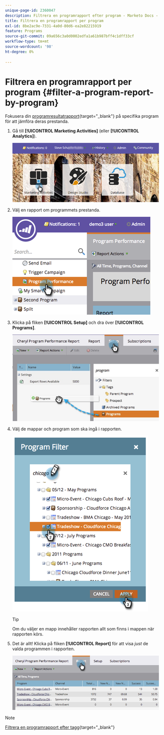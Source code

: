 ```yaml
---
unique-page-id: 2360047
description: Filtrera en programrapport efter program - Marketo Docs - produktdokumentation
title: Filtrera en programrapport per program
exl-id: 8be2ac9e-7331-4a0d-80d6-ea2e82215919
feature: Programs
source-git-commit: 09a656c3a0d0002edfa1a61b987bff4c1dff33cf
workflow-type: tm+mt
source-wordcount: '98'
ht-degree: 0%

---
```


# Filtrera en programrapport per program {#filter-a-program-report-by-program}

Fokusera din [programresultatrapport](/help/marketo/product-docs/core-marketo-concepts/programs/program-performance-report/create-a-program-performance-report.md){target="_blank"} på specifika program för att jämföra deras prestanda.

1. Gå till **[!UICONTROL Marketing Activities]** (eller **[!UICONTROL Analytics]**).

   ![](assets/login-marketing-activities-3.png)

1. Välj en rapport om programmets prestanda.

   ![](assets/image2014-9-23-16-3a4-3a4.png)

1. Klicka på fliken **[!UICONTROL Setup]** och dra över **[!UICONTROL Programs]**.

   ![](assets/prospect3.jpg)

1. Välj de mappar och program som ska ingå i rapporten.

   ![](assets/image2014-9-23-16-3a5-3a5.png)

   >[!TIP]
   >
   >Om du väljer en mapp innehåller rapporten allt som finns i mappen när rapporten körs.

1. Det är allt! Klicka på fliken **[!UICONTROL Report]** för att visa _just_ de valda programmen i rapporten.

   ![](assets/image2014-9-23-16-3a5-3a41.png)

>[!NOTE]
>
>[Filtrera en programrapport efter tagg](/help/marketo/product-docs/core-marketo-concepts/programs/program-performance-report/filter-a-program-report-by-tag.md){target="_blank"}
